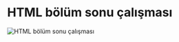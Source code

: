 # HTML bölüm sonu çalışması
![HTML bölüm sonu çalışması](https://patika-prod.s3-eu-central-1.amazonaws.com/userFiles/mevlut/projects/Jw7yAYivh2bJ8iWaa-html-bolum-sonu-calismasi)